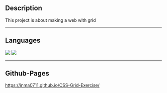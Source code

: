 ##  Description 
This project is about making a web with grid

***  
## Languages 
<img src="https://img.shields.io/badge/HTML5-E34F26?style=for-the-badge&logo=html5&logoColor=white" /> <img src="https://img.shields.io/badge/CSS3-1572B6?style=for-the-badge&logo=css3&logoColor=white" />  

***  
## Github-Pages 
https://inma0711.github.io/CSS-Grid-Exercise/

